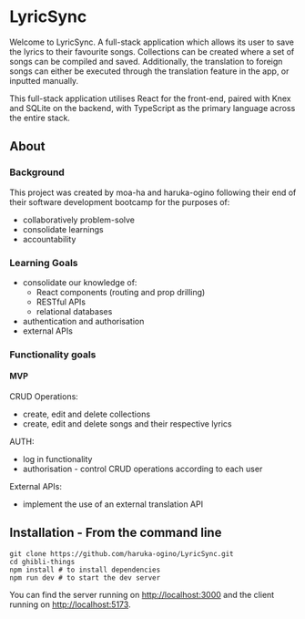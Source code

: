 # LyricSync
Welcome to LyricSync. A full-stack application which allows its user to save the lyrics to their favourite songs. Collections can be created where a set of songs can be compiled and saved. Additionally, the translation to foreign songs can either be executed through the translation feature in the app, or inputted manually.

This full-stack application utilises React for the front-end, paired with Knex and SQLite on the backend, with TypeScript as the primary language across the entire stack.

## About

### Background

This project was created by moa-ha and haruka-ogino following their end of their software development bootcamp for the purposes of:
* collaboratively problem-solve
* consolidate learnings
* accountability

### Learning Goals

* consolidate our knowledge of:
    -  React components (routing and prop drilling)
    -  RESTful APIs
    -  relational databases
* authentication and authorisation
* external APIs

### Functionality goals

#### MVP

CRUD Operations:
* create, edit and delete collections
* create, edit and delete songs and their respective lyrics

AUTH:
* log in functionality
* authorisation - control CRUD operations according to each user

External APIs:
* implement the use of an external translation API

## Installation - **From the command line**

```
git clone https://github.com/haruka-ogino/LyricSync.git
cd ghibli-things
npm install # to install dependencies
npm run dev # to start the dev server
```

You can find the server running on [http://localhost:3000](http://localhost:3000) and the client running on [http://localhost:5173](http://localhost:5173).
